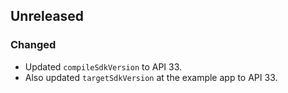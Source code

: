 ## Unreleased

### Changed
* Updated `compileSdkVersion` to API 33.
* Also updated `targetSdkVersion` at the example app to API 33.